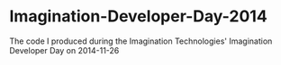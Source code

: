 Imagination-Developer-Day-2014
==============================

The code I produced during the Imagination Technologies' Imagination Developer Day on 2014-11-26
